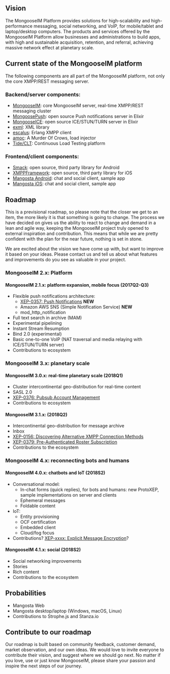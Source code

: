 ## Vision

The MongooseIM Platform provides solutions for high-scalability and high-performance messaging, social networking, and VoIP, for mobile/tablet and laptop/desktop computers. 
The products and services offered by the MongooseIM Platform allow businesses and administrations to build apps, with high and sustainable acquisition, retention, and referral, achieving massive network effect at planetary scale.

## Current state of the MongooseIM platform

The following components are all part of the MongooseIM platform, not only the core XMPP/REST messaging server.

### Backend/server components:

* [MongooseIM](https://github.com/esl/MongooseIM): core MongooseIM server, real-time XMPP/REST messaging cluster
* [MongoosePush](https://github.com/esl/MongoosePush): open source Push notifications server in Elixir
* [MongooseICE](https://github.com/esl/Fennec): open source ICE/STUN/TURN server in Elixir
* [exml](https://github.com/esl/exml): XML library
* [escalus](https://github.com/esl/escalus): Erlang XMPP client
* [amoc](https://github.com/esl/amoc): A Murder Of Crows, load injector
* [Tide/CLT](http://tide.erlang-solutions.com/): Continuous Load Testing platform

### Frontend/client components:

* [Smack](https://github.com/igniterealtime/Smack): open source, third party library for Android
* [XMPPFramework](https://github.com/robbiehanson/XMPPFramework): open source, third party library for iOS
* [Mangosta Android](https://github.com/esl/mangosta-android): chat and social client, sample app
* [Mangosta iOS](https://github.com/esl/mangosta-ios): chat and social client, sample app

## Roadmap

This is a previsional roadmap, so please note that the closer we get to an item, the more likely it is that something is going to change. 
The process we have decided on gives us the ability to react to change and demand in a lean and agile way, keeping the MongooseIM project truly opened to external inspiration and contribution.
This means that while we are pretty confident with the plan for the near future, nothing is set in stone. 

We are excited about the vision we have come up with, but want to improve it based on your ideas.
Please contact us and tell us about what features and improvements do you see as valuable in your project.

### MongooseIM 2.x: Platform

#### MongooseIM 2.1.x: platform expansion, mobile focus (2017Q2-Q3)

* Flexible push notifications architecture:
    * [XEP-0357: Push Notifications](https://xmpp.org/extensions/xep-0357.html) **NEW**
    * Amazon AWS SNS (Simple Notification Service) **NEW**
    * mod_http_notification
* Full text search in archive (MAM)
* Experimental pipelining
* Instant Stream Resumption
* Bind 2.0 (experimental)
* Basic one-to-one VoIP (NAT traversal and media relaying with ICE/STUN/TURN server)
* Contributions to ecosystem

### MongooseIM 3.x: planetary scale

#### MongooseIM 3.0.x: real-time planetary scale (2018Q1)

* Cluster intercontinental geo-distribution for real-time content
* SASL 2.0
* [XEP-0376: Pubsub Account Management](https://xmpp.org/extensions/xep-0376.html)
* Contributions to ecosystem

#### MongooseIM 3.1.x:  (2018Q2)

* Intercontinental geo-distribution for message archive
* Inbox
* [XEP-0156: Discovering Alternative XMPP Connection Methods](http://xmpp.org/extensions/xep-0156.html)
* [XEP-0379: Pre-Authenticated Roster Subscription](https://xmpp.org/extensions/xep-0379.html)
* Contributions to the ecosystem

### MongooseIM 4.x: reconnecting bots and humans

#### MongooseIM 4.0.x: chatbots and IoT (2018S2)

* Conversational model:
    * In-chat forms (quick replies), for bots and humans: new ProtoXEP, sample implementations on server and clients
    * Ephemeral messages
    * Foldable content
* IoT:
    * Entity provisioning
    * OCF certification
    * Embedded client
    * Cloud/fog focus
* Contributions? [XEP-xxxx: Explicit Message Encryption](https://xmpp.org/extensions/inbox/eme.html)?

#### MongooseIM 4.1.x: social (2018S2)

* Social networking improvements
* Stories
* Rich content
* Contributions to the ecosystem

## Probabilities

* Mangosta Web
* Mangosta desktop/laptop (Windows, macOS, Linux)
* Contributions to Strophe.js and Stanza.io

## Contribute to our roadmap

Our roadmap is built based on community feedback, customer demand, market observation, and our own ideas.
We would love to invite everyone to contribute their vision, and suggest where we should go next.
No matter if you love, use or just know MongooseIM, please share your passion and inspire the next steps of our journey.
